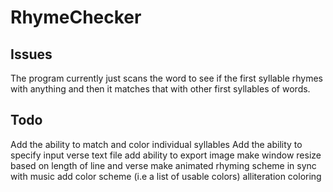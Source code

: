 # RhymeChecker

## Issues
The program currently just scans the word to see if the first syllable rhymes
with anything and then it matches that with other first syllables of words. 

## Todo
Add the ability to match and color individual syllables
Add the ability to specify input verse text file
add ability to export image
make window resize based on length of line and verse
make animated rhyming scheme in sync with music
add color scheme (i.e a list of usable colors)
alliteration coloring
